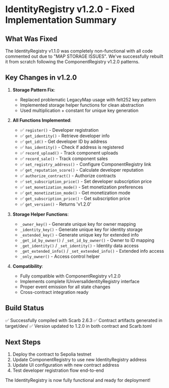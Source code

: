 # IdentityRegistry v1.2.0 - Fixed Implementation Summary

## What Was Fixed

The IdentityRegistry v1.1.0 was completely non-functional with all code commented out due to "MAP STORAGE ISSUES". We've successfully rebuilt it from scratch following the ComponentRegistry v1.2.0 patterns.

## Key Changes in v1.2.0

1. **Storage Pattern Fix**:
   - Replaced problematic LegacyMap usage with felt252 key pattern
   - Implemented storage helper functions for clean abstraction
   - Used multiplication + constant for unique key generation

2. **All Functions Implemented**:
   - ✅ `register()` - Developer registration
   - ✅ `get_identity()` - Retrieve developer info
   - ✅ `get_id()` - Get developer ID by address
   - ✅ `has_identity()` - Check if address is registered
   - ✅ `record_upload()` - Track component uploads
   - ✅ `record_sale()` - Track component sales
   - ✅ `set_registry_address()` - Configure ComponentRegistry link
   - ✅ `get_reputation_score()` - Calculate developer reputation
   - ✅ `authorize_contract()` - Authorize contracts
   - ✅ `set_subscription_price()` - Set developer subscription price
   - ✅ `set_monetization_mode()` - Set monetization preferences
   - ✅ `get_monetization_mode()` - Get monetization mode
   - ✅ `get_subscription_price()` - Get subscription price
   - ✅ `get_version()` - Returns 'v1.2.0'

3. **Storage Helper Functions**:
   - `_owner_key()` - Generate unique key for owner mapping
   - `_identity_key()` - Generate unique key for identity storage
   - `_extended_key()` - Generate unique key for extended info
   - `_get_id_by_owner()` / `_set_id_by_owner()` - Owner to ID mapping
   - `_get_identity()` / `_set_identity()` - Identity data access
   - `_get_extended_info()` / `_set_extended_info()` - Extended info access
   - `_only_owner()` - Access control helper

4. **Compatibility**:
   - Fully compatible with ComponentRegistry v1.2.0
   - Implements complete IUniversalIdentityRegistry interface
   - Proper event emission for all state changes
   - Cross-contract integration ready

## Build Status

✅ Successfully compiled with Scarb 2.6.3
✅ Contract artifacts generated in target/dev/
✅ Version updated to 1.2.0 in both contract and Scarb.toml

## Next Steps

1. Deploy the contract to Sepolia testnet
2. Update ComponentRegistry to use new IdentityRegistry address
3. Update UI configuration with new contract address
4. Test developer registration flow end-to-end

The IdentityRegistry is now fully functional and ready for deployment! 